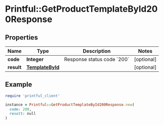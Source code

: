 # Printful::GetProductTemplateById200Response

## Properties

| Name | Type | Description | Notes |
| ---- | ---- | ----------- | ----- |
| **code** | **Integer** | Response status code &#x60;200&#x60; | [optional] |
| **result** | [**TemplateById**](TemplateById.md) |  | [optional] |

## Example

```ruby
require 'printful_client'

instance = Printful::GetProductTemplateById200Response.new(
  code: 200,
  result: null
)
```

